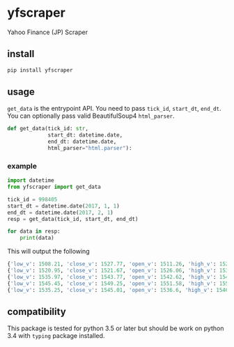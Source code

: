# yfscraper
Yahoo Finance (JP) Scraper

## install

```bash
pip install yfscraper
```

## usage

`get_data` is the entrypoint API. You need to pass `tick_id`, `start_dt`, `end_dt`. You can optionally pass valid BeautifulSoup4 `html_parser`.

```python
def get_data(tick_id: str,
             start_dt: datetime.date,
             end_dt: datetime.date,
             html_parser="html.parser"):
```

### example

```python
import datetime
from yfscraper import get_data

tick_id = 998405
start_dt = datetime.date(2017, 1, 1)
end_dt = datetime.date(2017, 2, 1)
resp = get_data(tick_id, start_dt, end_dt)

for data in resp:
    print(data)
```

This will output the following

```python
{'low_v': 1508.21, 'close_v': 1527.77, 'open_v': 1511.26, 'high_v': 1528.59, 'date': datetime.date(2017, 2, 1)}
{'low_v': 1520.95, 'close_v': 1521.67, 'open_v': 1526.06, 'high_v': 1533.04, 'date': datetime.date(2017, 1, 31)}
{'low_v': 1535.97, 'close_v': 1543.77, 'open_v': 1542.62, 'high_v': 1543.99, 'date': datetime.date(2017, 1, 30)}
{'low_v': 1545.45, 'close_v': 1549.25, 'open_v': 1551.58, 'high_v': 1553.28, 'date': datetime.date(2017, 1, 27)}
{'low_v': 1535.25, 'close_v': 1545.01, 'open_v': 1536.6, 'high_v': 1546.08, 'date': datetime.date(2017, 1, 26)}
```

## compatibility

This package is tested for python 3.5 or later but should be work on python 3.4 with `typing` package installed.